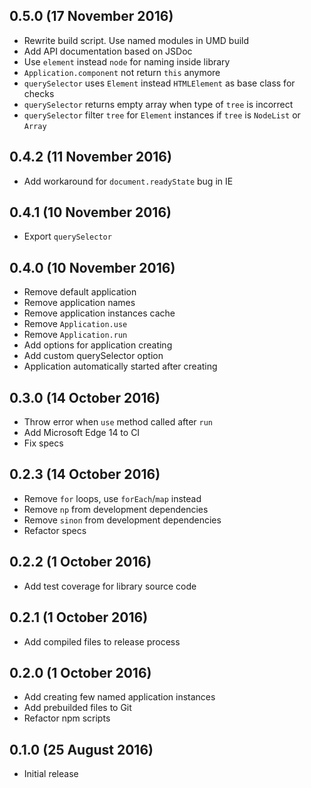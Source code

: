 ## 0.5.0 (17 November 2016)

* Rewrite build script. Use named modules in UMD build
* Add API documentation based on JSDoc
* Use `element` instead `node` for naming inside library
* `Application.component` not return `this` anymore
* `querySelector` uses `Element` instead `HTMLElement` as base class for checks
* `querySelector` returns empty array when type of `tree` is incorrect
* `querySelector` filter `tree` for `Element` instances if `tree` is `NodeList`
  or `Array`

## 0.4.2 (11 November 2016)

* Add workaround for `document.readyState` bug in IE

## 0.4.1 (10 November 2016)

* Export `querySelector`

## 0.4.0 (10 November 2016)

* Remove default application
* Remove application names
* Remove application instances cache
* Remove `Application.use`
* Remove `Application.run`
* Add options for application creating
* Add custom querySelector option
* Application automatically started after creating

## 0.3.0 (14 October 2016)

* Throw error when `use` method called after `run`
* Add Microsoft Edge 14 to CI
* Fix specs

## 0.2.3 (14 October 2016)

* Remove `for` loops, use `forEach`/`map` instead
* Remove `np` from development dependencies
* Remove `sinon` from development dependencies
* Refactor specs

## 0.2.2 (1 October 2016)

* Add test coverage for library source code

## 0.2.1 (1 October 2016)

* Add compiled files to release process

## 0.2.0 (1 October 2016)

* Add creating few named application instances
* Add prebuilded files to Git
* Refactor npm scripts

## 0.1.0 (25 August 2016)

* Initial release
